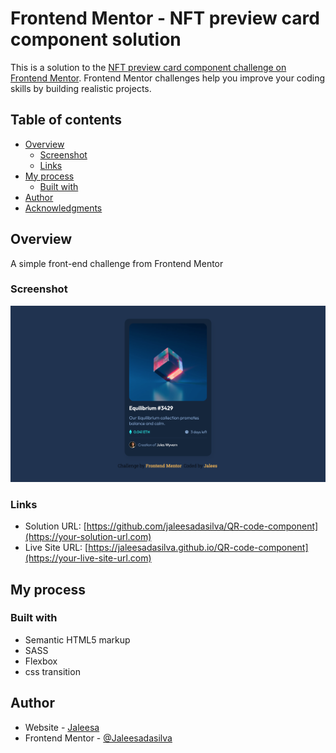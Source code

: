 # Frontend Mentor - NFT preview card component solution

This is a solution to the [NFT preview card component challenge on Frontend Mentor](https://www.frontendmentor.io/challenges/nft-preview-card-component-SbdUL_w0U). Frontend Mentor challenges help you improve your coding skills by building realistic projects. 

## Table of contents

- [Overview](#overview)
  - [Screenshot](#screenshot)
  - [Links](#links)
- [My process](#my-process)
  - [Built with](#built-with)
- [Author](#author)
- [Acknowledgments](#acknowledgments)

## Overview

A simple front-end challenge from Frontend Mentor

### Screenshot

![](./images/screenshot.png)

### Links

- Solution URL: [https://github.com/jaleesadasilva/QR-code-component](https://your-solution-url.com)
- Live Site URL: [https://jaleesadasilva.github.io/QR-code-component](https://your-live-site-url.com)

## My process

### Built with

- Semantic HTML5 markup
- SASS
- Flexbox
- css transition

## Author

- Website - [Jaleesa](https://nunesdasilva.nl)
- Frontend Mentor - [@Jaleesadasilva](https://www.frontendmentor.io/profile/Jaleesadasilva)